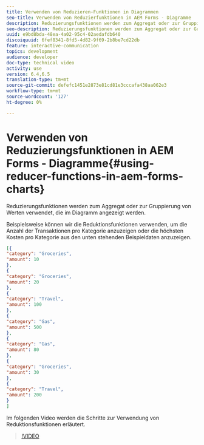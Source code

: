 ```yaml
---
title: Verwenden von Reduzieren-Funktionen in Diagrammen
seo-title: Verwenden von Reduzierfunktionen in AEM Forms - Diagramme
description: Reduzierungsfunktionen werden zum Aggregat oder zur Gruppierung von Werten verwendet, die im Diagramm angezeigt werden. Im folgenden Video werden die Schritte zur Verwendung von Reduktionsfunktionen erläutert.
seo-description: Reduzierungsfunktionen werden zum Aggregat oder zur Gruppierung von Werten verwendet, die im Diagramm angezeigt werden. Im folgenden Video werden die Schritte zur Verwendung von Reduktionsfunktionen erläutert.
uuid: e9bd8bda-48ea-4a02-95c4-02aedafdb640
discoiquuid: 6fef8341-8fd5-4d82-9f69-2b8be7cd22db
feature: interactive-communication
topics: development
audience: developer
doc-type: technical video
activity: use
version: 6.4,6.5
translation-type: tm+mt
source-git-commit: defefc1451e2873e81cd81e3cccafa438aa062e3
workflow-type: tm+mt
source-wordcount: '127'
ht-degree: 0%

---
```



# Verwenden von Reduzierungsfunktionen in AEM Forms - Diagramme{#using-reducer-functions-in-aem-forms-charts}

Reduzierungsfunktionen werden zum Aggregat oder zur Gruppierung von Werten verwendet, die im Diagramm angezeigt werden.


Beispielsweise können wir die Reduktionsfunktionen verwenden, um die Anzahl der Transaktionen pro Kategorie anzuzeigen oder die höchsten Kosten pro Kategorie aus den unten stehenden Beispieldaten anzuzeigen.

```json
[{
"category": "Groceries",
"amount": 10
},
{
"category": "Groceries",
"amount": 20
},
{
"category": "Travel",
"amount": 100
},
{
"category": "Gas",
"amount": 500
},
{
"category": "Gas",
"amount": 80
},
{
"category": "Groceries",
"amount": 30
},
{
"category": "Travel",
"amount": 200
}
]
```

Im folgenden Video werden die Schritte zur Verwendung von Reduktionsfunktionen erläutert.

>[!VIDEO](https://video.tv.adobe.com/v/21368/?quality=9&learn=on)

